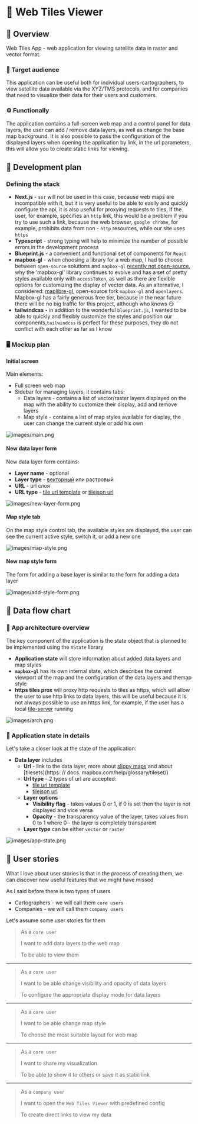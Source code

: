 # 🧩 Web Tiles Viewer

## 🧭 Overview

Web Tiles App - web application for viewing satellite data in raster and vector format.

### 🎯 Target audience

This application can be useful both for individual users-cartographers, to view satellite data available via the XYZ/TMS protocols, and for companies that need to visualize their data for their users and customers.

### ⚙️ Functionally

The application contains a full-screen web map and a control panel for data layers, the user can add / remove data layers, as well as change the base map background. It is also possible to pass the configuration of the displayed layers when opening the application by link, in the url parameters, this will allow you to create static links for viewing.

## 📝 Development plan

### Defining the stack

- **Next.js** - `ssr` will not be used in this case, because web maps are incompatible with it, but it is very useful to be able to easily and quickly configure the api, it is also useful for proxying requests to tiles, if the user, for example, specifies an `http` link, this would be a problem if you try to use such a link, because the web browser, `google chrome`, for example, prohibits data from non - `http` resources, while our site uses `https`
- **Typescript** - strong typing will help to minimize the number of possible errors in the development process
- **Blueprint.js** - a convenient and functional set of components for `React`
- **mapbox-gl** - when choosing a library for a web map, I had to choose between `open-source` solutions and `mapbox-gl` [recently not open-source](https://wptavern.com/mapbox-gl-js-is-no-longer-open-source), why the 'mapbox-gl' library continues to evolve and has a set of pretty styles available only with `accessToken`, as well as there are flexible options for customizing the display of vector data. As an alternative, I considered: [maplibre-gl](https://github.com/malibu/malibu-gl-js), open-source fork `mapbox-gl` and `openlayers`. Mapbox-gl has a fairly generous free tier, because in the near future there will be no big traffic for this project, although who knows 😏
- **tailwindcss** - in addition to the wonderful `blueprint.js`, I wanted to be able to quickly and flexibly customize the styles and position our components,`tailwindcss` is perfect for these purposes, they do not conflict with each other as far as I know

### 🖥️ Mockup plan

#### **Initial screen**

Main elements:

- Full screen web map
- Sidebar for managing layers, it contains tabs:
  - Data layers - contains a list of vector/raster layers displayed on the map with the ability to customize their display, add and remove layers
  - Map style - contains a list of map styles available for display, the user can change the current style or add his own

![images/main.png](images/main.png)

#### New data layer form

New data layer form contains:

- **Layer name** - optional
- **Layer type** - [векторный](https://docs.mapbox.com/vector-tiles/reference/) или растровый
- **URL** - url слоя
- **URL type** - [tile url template](https://mapbox.github.io/mapbox-gl-native/macos/0.5.0/tile-url-templates.html) or [tilejson url](https://docs.mapbox.com/help/glossary/tilejson/)

![images/new-layer-form.png](images/new-layer-form.png)

#### Map style tab

On the map style control tab, the available styles are displayed, the user can see the current active style, switch it, or add a new one

![images/map-style.png](images/map-style.png)

#### New map style form

The form for adding a base layer is similar to the form for adding a data layer

![images/add-style-form.png](images/add-style-form.png)

## 🔄 Data flow chart

### 🏫 App architecture overview

The key component of the application is the state object that is planned to be implemented using the `XState` library

- **Application state** will store information about added data layers and map styles
- **`mapbox-gl`** has its own internal state, which describes the current viewport of the map and the configuration of the data layers and themap style
- **https tiles prox** will proxy http requests to tiles as https, which will allow the user to use http links to data layers, this will be useful because it is not always possible to use an https link, for example, if the user has a local [tile-server](https://www.geofabrik.de/maps/tiles.html) running

![images/arch.png](images/arch.png)

### 🔎 Application state in details

Let's take a closer look at the state of the application:

- **Data layer** includes
  - **Url** - link to the data layer, more about [slippy maps](https://developers.planet.com/tutorials/slippy-maps-101/) and about [tilesets](https: // docs. mapbox.com/help/glossary/tileset/)
  - **Url type** - 2 types of url are accepted:
    - [tile url template](https://mapbox.github.io/mapbox-gl-native/macos/0.5.0/tile-url-templates.html)
    - [tilejson url](https://docs.mapbox.com/help/glossary/tilejson/)
  - **Layer options**
    - **Visibility flag** - takes values 0 or 1, if 0 is set then the layer is not displayed and vice versa
    - **Opacity** - the transparency value of the layer, takes values from 0 to 1 where 0 - the layer is completely transparent
  - **Layer type** can be either `vector` or `raster`

![images/app-state.png](images/app-state.png)

## 💬 User stories

What I love about user stories is that in the process of creating them, we can discover new useful features that we might have missed

As I said before there is two types of users

- Cartographers - we will call them `core users`
- Companies - we will call them `company users`

Let's assume some user stories for them

> As a `core user`
>
> I want to add data layers to the web map
>
> To be able to view them

---

> As a `core user`
>
> I want to be able change visibility and opacity of data layers
>
> To configure the appropriate display mode for data layers

---

> As a `core user`
>
> I want to be able change map style
>
> To choose the most suitable layout for web map

---

> As a `core user`
>
> I want to share my visualization
>
> To be able to show it to others or save it as static link

---

> As a `company user`
>
> I want to open the `Web Tiles Viewer` with predefined config
>
> To create direct links to view my data
